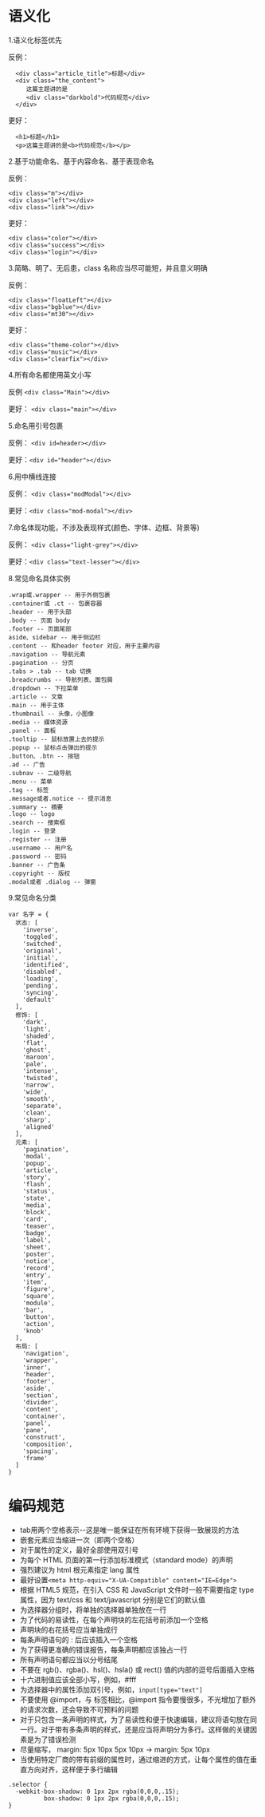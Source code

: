 # 语义化
1.语义化标签优先

反例：

```
  <div class="article_title">标题</div>
  <div class="the_content">
     这篇主题讲的是
     <div class="darkbold">代码规范</div>
  </div>
```
更好：

```
  <h1>标题</h1>
  <p>这篇主题讲的是<b>代码规范</b></p>
```
2.基于功能命名、基于内容命名、基于表现命名

反例：

```
<div class="m"></div>
<div class="left"></div>
<div class="link"></div>
```
更好：

```
<div class="color"></div>
<div class="success"></div>
<div class="login"></div>
```
3.简略、明了、无后患，class 名称应当尽可能短，并且意义明确

反例：

```
<div class="floatLeft"></div>
<div class="bgblue"></div>
<div class="mt30"></div>
```
更好：

```
<div class="theme-color"></div>
<div class="music"></div>
<div class="clearfix"></div>
```

4.所有命名都使用英文小写

反例
 `<div class="Main"></div> `

更好：
`<div class="main"></div>`

5.命名用引号包裹

反例： `<div id=header></div> `

更好：`<div id="header"></div> `

6.用中横线连接

反例： `<div class="modModal"></div> `

更好：`<div class="mod-modal"></div> `

7.命名体现功能，不涉及表现样式(颜色、字体、边框、背景等)

反例： `<div class="light-grey"></div>`

更好：`<div class="text-lesser"></div>`

8.常见命名具体实例

```
.wrap或.wrapper -- 用于外侧包裹
.container或 .ct -- 包裹容器
.header -- 用于头部
.body -- 页面 body
.footer -- 页面尾部
aside、sidebar -- 用于侧边栏
.content -- 和header footer 对应，用于主要内容
.navigation -- 导航元素
.pagination -- 分页
.tabs > .tab -- tab 切换
.breadcrumbs -- 导航列表、面包屑
.dropdown -- 下拉菜单
.article -- 文章
.main -- 用于主体
.thumbnail -- 头像，小图像
.media -- 媒体资源
.panel -- 面板
.tooltip -- 鼠标放置上去的提示
.popup -- 鼠标点击弹出的提示
.button、.btn -- 按钮
.ad -- 广告
.subnav -- 二级导航
.menu -- 菜单
.tag -- 标签
.message或者.notice -- 提示消息
.summary -- 摘要
.logo -- logo
.search -- 搜索框
.login -- 登录
.register -- 注册
.username -- 用户名
.password -- 密码
.banner -- 广告条
.copyright -- 版权
.modal或者 .dialog -- 弹窗
```

9.常见命名分类

```
var 名字 = {
  状态: [
    'inverse',
    'toggled',
    'switched',
    'original',
    'initial',
    'identified',
    'disabled',
    'loading',
    'pending',
    'syncing',
    'default'
  ],
  修饰: [
    'dark',
    'light',
    'shaded',
    'flat',
    'ghost',
    'maroon',
    'pale',
    'intense',
    'twisted',
    'narrow',
    'wide',
    'smooth',
    'separate',
    'clean',
    'sharp',
    'aligned'
  ],
  元素: [
    'pagination',
    'modal',
    'popup',
    'article',
    'story',
    'flash',
    'status',
    'state',
    'media',
    'block',
    'card',
    'teaser',
    'badge',
    'label',
    'sheet',
    'poster',
    'notice',
    'record',
    'entry',
    'item',
    'figure',
    'square',
    'module',
    'bar',
    'button',
    'action',
    'knob'
  ],
  布局: [
    'navigation',
    'wrapper',
    'inner',
    'header',
    'footer',
    'aside',
    'section',
    'divider',
    'content',
    'container',
    'panel',
    'pane',
    'construct',
    'composition',
    'spacing',
    'frame'
  ]
}
```

# 编码规范
- tab用两个空格表示--这是唯一能保证在所有环境下获得一致展现的方法
- 嵌套元素应当缩进一次（即两个空格）
- 对于属性的定义，最好全部使用双引号
- 为每个 HTML 页面的第一行添加标准模式（standard mode）的声明
- 强烈建议为 html 根元素指定 lang 属性
- 最好设置`<meta http-equiv="X-UA-Compatible" content="IE=Edge">`
- 根据 HTML5 规范，在引入 CSS 和 JavaScript 文件时一般不需要指定 type 属性，因为 text/css 和 text/javascript 分别是它们的默认值
- 为选择器分组时，将单独的选择器单独放在一行
- 为了代码的易读性，在每个声明块的左花括号前添加一个空格
- 声明块的右花括号应当单独成行
- 每条声明语句的 : 后应该插入一个空格
- 为了获得更准确的错误报告，每条声明都应该独占一行
- 所有声明语句都应当以分号结尾
- 不要在 rgb()、rgba()、hsl()、hsla() 或 rect() 值的内部的逗号后面插入空格
- 十六进制值应该全部小写，例如，#fff
- 为选择器中的属性添加双引号，例如，`input[type="text"]`
- 不要使用 @import，与 <link> 标签相比，@import 指令要慢很多，不光增加了额外的请求次数，还会导致不可预料的问题
- 对于只包含一条声明的样式，为了易读性和便于快速编辑，建议将语句放在同一行。对于带有多条声明的样式，还是应当将声明分为多行。这样做的关键因素是为了错误检测
- 尽量缩写， margin: 5px 10px 5px 10px -> margin: 5px 10px
- 当使用特定厂商的带有前缀的属性时，通过缩进的方式，让每个属性的值在垂直方向对齐，这样便于多行编辑
```
.selector {
  -webkit-box-shadow: 0 1px 2px rgba(0,0,0,.15);
          box-shadow: 0 1px 2px rgba(0,0,0,.15);
}
```
